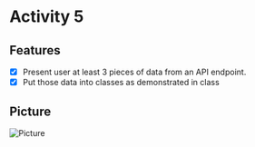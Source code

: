 # Activity 5
## Features
- [X] Present user at least 3 pieces of data from an API endpoint.
- [X] Put those data into classes as demonstrated in class

## Picture
<img src='' title='Picture' width='' alt='Picture' />
